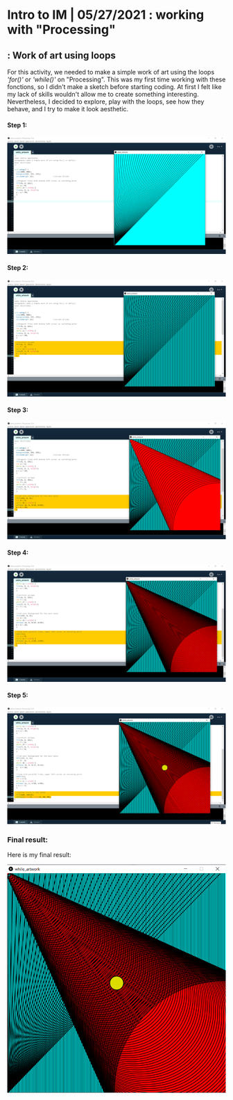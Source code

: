 # Intro to IM | 05/27/2021 : working with "Processing"

## : Work of art using loops
For this activity, we needed to make a simple work of art using the loops *'for()'* or *'while()'* on "Processing". This was my first time working with these fonctions, so I didn't make a sketch before starting coding. At first I felt like my lack of skills wouldn't allow me to create something interesting. Nevertheless, I decided to explore, play with the loops, see how they behave, and I try to make it look aesthetic.

#### Step 1:
![](step1.png)


#### Step 2:
![](step2.png)


#### Step 3:
![](step3.png)


#### Step 4:
![](step4.png)


#### Step 5:
![](step5.png)


### Final result:
Here is my final result:

![](final.png)


